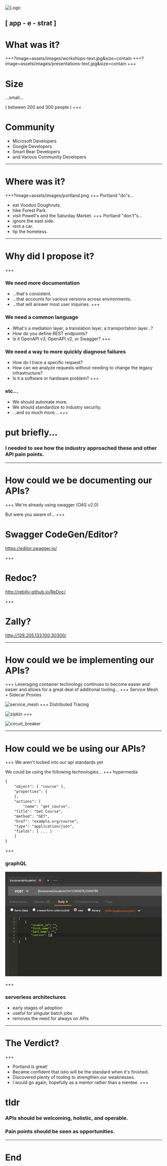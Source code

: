 ![Logo](http://events.linuxfoundation.org/sites/events/files/logo_apistrat_white.png)

[ app - e - strat ]
---
# What was it?
+++?image=assets/images/workshops-text.jpg&size=contain
+++?image=assets/images/presentations-text.jpg&size=contain
+++
# Size 
...small...

( between 200 and 300 people )
+++
# Community
* Microsoft Developers
* Google Developers
* Smart Bear Developers
* and Various Community Developers
---
# Where was it?
+++?image=assets/images/portland.png
+++
Portland "do"s...
* eat Voodoo Doughnuts.
* hike Forest Park.
* visit Powell's and the Saturday Market.
+++
Portland "don't"s...
* ignore the east side.
* rent a car.
* tip the homeless.
---
# Why did I propose it?
+++
### We need more documentation
* ...that's consistent.
* ...that accounts for various versions across environments.
* ...that will answer most user inquiries.
+++
### We need a common language
* What's a mediation layer, a translation layer, a transportation layer...?
* How do you define REST endpoints?
* Is it OpenAPI v3, OpenAPI v2, or Swagger?
+++
### We need a way to more quickly diagnose failures
* How do I trace a specific request?
* How can we analyze requests without needing to change the legacy infrastructure?
* Is it a software or hardware problem?
+++
### etc...
* We should automate more.
* We should standardize to industry security.
* ...and so much more...
+++
# put briefly...
### I needed to see how the industry approached these and other API pain points.
---
# How could we be documenting our APIs?
+++ 
We're already using swagger (OAS v2.0)

But were you aware of...
+++
# Swagger CodeGen/Editor?

https://editor.swagger.io/

+++
# Redoc?

http://rebilly.github.io/ReDoc/

+++
# Zally?

http://128.205.133.100:30300/

---
# How could we be implementing our APIs?
+++
Leveraging container technology continues to become easier and easier
and allows for a great deal of additional tooling...
+++
Service Mesh + Sidecar Proxies

![service_mesh](https://buoyant.io/wp-content/uploads/2017/04/linkerd-service-mesh-diagram-1024x587.png)
+++
Distributed Tracing

![zipkin](http://engineering.curalate.com/assets/2016-09-12-zipkin/sample_zipkin_trace.png)
+++

![circuit_breaker](https://martinfowler.com/bliki/images/circuitBreaker/sketch.png)

---
# How could we be using our APIs?
+++
We aren't locked into our api standards yet

We could be using the following technologies...
+++
 hypermedia

```
{
    "object": [ "course" ],
    "properties": {
    },
    "actions": [
    	"name": "get_course",
	"title": "Get Course",
	"method": "GET",
	"href": "example.org/course",
	"type": "application/json",
	"fields": [ ... ]
    ]
}
```

+++
### graphQL

![graphql_example](assets/images/graphql.png)

+++
### serverless architectures

* early stages of adoption
* useful for singular batch jobs
* removes the need for always on APIs

---
# The Verdict?
+++
* Portland is great!
* Became confident that istio will be the standard when it's finished.
* Discovered plenty of tooling to strengthen our weaknesses.
* I would go again, hopefully as a mentor rather than a mentee.
+++
# tldr
### APIs should be welcoming, holistic, and operable. 
### Pain points should be seen as opportunities.
---
# End

